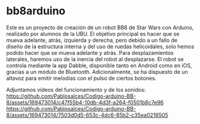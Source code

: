 # bb8arduino
Este es un proyecto de creación de un robot BB8 de Star Wars con Arduino, realizado por alumnos de la UBU.
El objetivo principal es hacer que se mueva adelante, atrás, izquierda y derecha, pero debido a un fallo de diseño de la estructura interna y del uso de ruedas helicoidales, solo hemos podido hacer que se mueva adelante y atrás.
Para desplazamientos laterales, haremos uso de la inercia del robot al desplazarse.
El robot se controla mediante la app Dabble, disponible tanto en Android como en iOS, gracias a un módulo de Bluetooth.
Adicionalmente, se ha dispuesto de un altavoz para emitir melodias con el pulso de ciertos botones.

Adjuntamos videos del funcionamiento y de los sonidos:
https://github.com/Pablosalces/Codigo-arduino-BB-8/assets/169473014/c47f55b4-10db-4d3f-a264-f0501b8c7e96
https://github.com/Pablosalces/Codigo-arduino-BB-8/assets/169473014/7503d0d5-653c-4dc6-85b2-c35ea0216505


